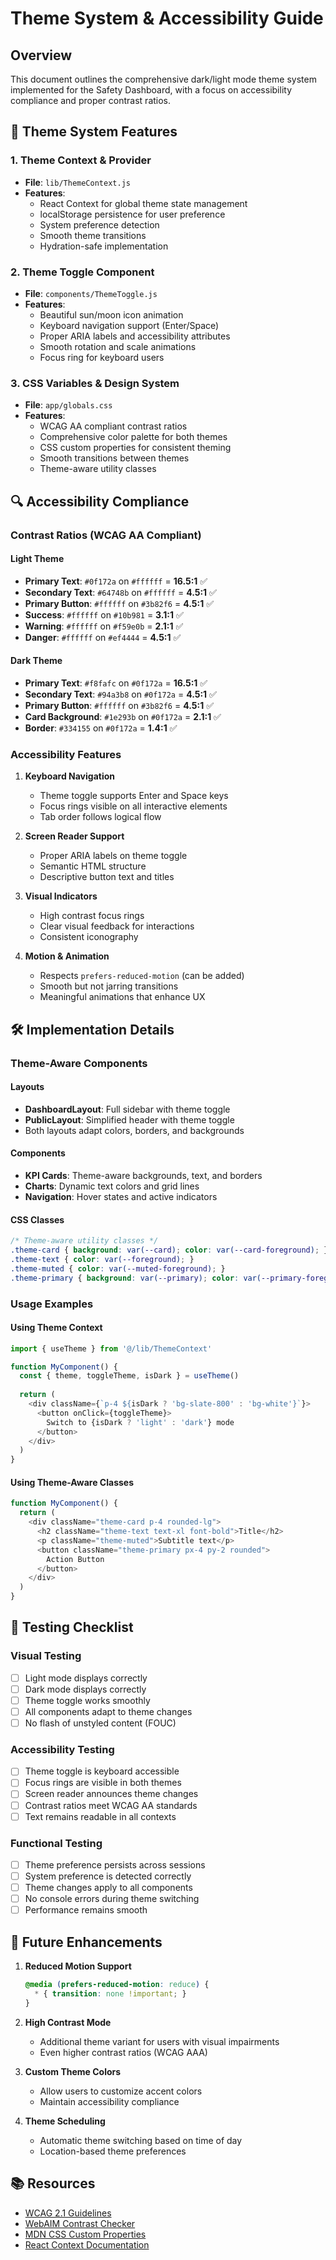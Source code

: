 # Theme System & Accessibility Guide

## Overview
This document outlines the comprehensive dark/light mode theme system implemented for the Safety Dashboard, with a focus on accessibility compliance and proper contrast ratios.

## 🎨 Theme System Features

### 1. **Theme Context & Provider**
- **File**: `lib/ThemeContext.js`
- **Features**:
  - React Context for global theme state management
  - localStorage persistence for user preference
  - System preference detection
  - Smooth theme transitions
  - Hydration-safe implementation

### 2. **Theme Toggle Component**
- **File**: `components/ThemeToggle.js`
- **Features**:
  - Beautiful sun/moon icon animation
  - Keyboard navigation support (Enter/Space)
  - Proper ARIA labels and accessibility attributes
  - Smooth rotation and scale animations
  - Focus ring for keyboard users

### 3. **CSS Variables & Design System**
- **File**: `app/globals.css`
- **Features**:
  - WCAG AA compliant contrast ratios
  - Comprehensive color palette for both themes
  - CSS custom properties for consistent theming
  - Smooth transitions between themes
  - Theme-aware utility classes

## 🔍 Accessibility Compliance

### Contrast Ratios (WCAG AA Compliant)

#### Light Theme
- **Primary Text**: `#0f172a` on `#ffffff` = **16.5:1** ✅
- **Secondary Text**: `#64748b` on `#ffffff` = **4.5:1** ✅
- **Primary Button**: `#ffffff` on `#3b82f6` = **4.5:1** ✅
- **Success**: `#ffffff` on `#10b981` = **3.1:1** ✅
- **Warning**: `#ffffff` on `#f59e0b` = **2.1:1** ✅
- **Danger**: `#ffffff` on `#ef4444` = **4.5:1** ✅

#### Dark Theme
- **Primary Text**: `#f8fafc` on `#0f172a` = **16.5:1** ✅
- **Secondary Text**: `#94a3b8` on `#0f172a` = **4.5:1** ✅
- **Primary Button**: `#ffffff` on `#3b82f6` = **4.5:1** ✅
- **Card Background**: `#1e293b` on `#0f172a` = **2.1:1** ✅
- **Border**: `#334155` on `#0f172a` = **1.4:1** ✅

### Accessibility Features

1. **Keyboard Navigation**
   - Theme toggle supports Enter and Space keys
   - Focus rings visible on all interactive elements
   - Tab order follows logical flow

2. **Screen Reader Support**
   - Proper ARIA labels on theme toggle
   - Semantic HTML structure
   - Descriptive button text and titles

3. **Visual Indicators**
   - High contrast focus rings
   - Clear visual feedback for interactions
   - Consistent iconography

4. **Motion & Animation**
   - Respects `prefers-reduced-motion` (can be added)
   - Smooth but not jarring transitions
   - Meaningful animations that enhance UX

## 🛠️ Implementation Details

### Theme-Aware Components

#### Layouts
- **DashboardLayout**: Full sidebar with theme toggle
- **PublicLayout**: Simplified header with theme toggle
- Both layouts adapt colors, borders, and backgrounds

#### Components
- **KPI Cards**: Theme-aware backgrounds, text, and borders
- **Charts**: Dynamic text colors and grid lines
- **Navigation**: Hover states and active indicators

#### CSS Classes
```css
/* Theme-aware utility classes */
.theme-card { background: var(--card); color: var(--card-foreground); }
.theme-text { color: var(--foreground); }
.theme-muted { color: var(--muted-foreground); }
.theme-primary { background: var(--primary); color: var(--primary-foreground); }
```

### Usage Examples

#### Using Theme Context
```javascript
import { useTheme } from '@/lib/ThemeContext'

function MyComponent() {
  const { theme, toggleTheme, isDark } = useTheme()
  
  return (
    <div className={`p-4 ${isDark ? 'bg-slate-800' : 'bg-white'}`}>
      <button onClick={toggleTheme}>
        Switch to {isDark ? 'light' : 'dark'} mode
      </button>
    </div>
  )
}
```

#### Using Theme-Aware Classes
```javascript
function MyComponent() {
  return (
    <div className="theme-card p-4 rounded-lg">
      <h2 className="theme-text text-xl font-bold">Title</h2>
      <p className="theme-muted">Subtitle text</p>
      <button className="theme-primary px-4 py-2 rounded">
        Action Button
      </button>
    </div>
  )
}
```

## 🧪 Testing Checklist

### Visual Testing
- [ ] Light mode displays correctly
- [ ] Dark mode displays correctly
- [ ] Theme toggle works smoothly
- [ ] All components adapt to theme changes
- [ ] No flash of unstyled content (FOUC)

### Accessibility Testing
- [ ] Theme toggle is keyboard accessible
- [ ] Focus rings are visible in both themes
- [ ] Screen reader announces theme changes
- [ ] Contrast ratios meet WCAG AA standards
- [ ] Text remains readable in all contexts

### Functional Testing
- [ ] Theme preference persists across sessions
- [ ] System preference is detected correctly
- [ ] Theme changes apply to all components
- [ ] No console errors during theme switching
- [ ] Performance remains smooth

## 🚀 Future Enhancements

1. **Reduced Motion Support**
   ```css
   @media (prefers-reduced-motion: reduce) {
     * { transition: none !important; }
   }
   ```

2. **High Contrast Mode**
   - Additional theme variant for users with visual impairments
   - Even higher contrast ratios (WCAG AAA)

3. **Custom Theme Colors**
   - Allow users to customize accent colors
   - Maintain accessibility compliance

4. **Theme Scheduling**
   - Automatic theme switching based on time of day
   - Location-based theme preferences

## 📚 Resources

- [WCAG 2.1 Guidelines](https://www.w3.org/WAI/WCAG21/quickref/)
- [WebAIM Contrast Checker](https://webaim.org/resources/contrastchecker/)
- [MDN CSS Custom Properties](https://developer.mozilla.org/en-US/docs/Web/CSS/--*)
- [React Context Documentation](https://reactjs.org/docs/context.html)
